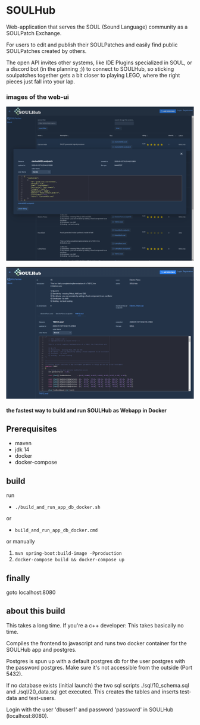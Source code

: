 # SOULHub

Web-application that serves the SOUL (Sound Language) community as a SOULPatch Exchange.

For users to edit and publish their SOULPatches and easily find public SOULPatches created by others.

The open API invites other systems, like IDE Plugins specialized in SOUL, 
 or a discord bot (in the planning ;)) to connect to SOULHub, so sticking soulpatches together
 gets a bit closer to playing LEGO, where the right pieces just fall into your lap.
 
### images of the web-ui
 
![soulpatches grid](docs/sample_soulpatches_grid.png)

![soulpatch read-only view](docs/sample_soulpatch_read_only.png)

#### the fastest way to build and run SOULHub as Webapp in Docker

## Prerequisites

* maven
* jdk 14
* docker
* docker-compose

## build

run

- `./build_and_run_app_db_docker.sh`

or

- `build_and_run_app_db_docker.cmd`

or manually

1. `mvn spring-boot:build-image -Pproduction`
2. `docker-compose build && docker-compose up`

## finally

goto localhost:8080

## about this build

This takes a long time. If you're a c++ developer: This takes basically no time.

Compiles the frontend to javascript and runs two docker container
for the SOULHub app and postgres. 

Postgres is spun up with a default postgres db for the
user postgres with the password postgres. Make sure it's not accessible from the outside (Port 5432).

If no database exists (initial launch) the two sql scripts ./sql/10_schema.sql
and ./sql/20_data.sql get executed. This creates the tables and inserts test-data and
test-users.

Login with the user 'dbuser1' and password 'password' in SOULHub (localhost:8080).
